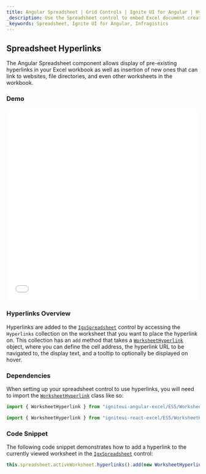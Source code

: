 ```yaml
---
title: Angular Spreadsheet | Grid Controls | Ignite UI for Angular | Hyperlinks | Infragistics |
_description: Use the Spreadsheet control to embed Excel document creation and editing experiences right into your application.
_keywords: Spreadsheet, Ignite UI for Angular, Infragistics
---
```


## Spreadsheet Hyperlinks

The Angular Spreadsheet component allows display of pre-existing hyperlinks in your Excel workbook as well as insertion of new ones that can link to websites, file directories, and even other worksheets in the workbook.

### Demo

<div class="sample-container loading" style="height: 500px">
    <iframe id="spreadsheet-overview-sample-iframe" src='{environment:demosBaseUrl}/spreadsheet/spreadsheet-hyperlinks' width="100%" height="100%" seamless frameBorder="0" onload="onXPlatSampleIframeContentLoaded(this);"></iframe>
</div>

<div class="divider--half"></div>

### Hyperlinks Overview

Hyperlinks are added to the [`IgxSpreadsheet`](/angular-apis/typescript/latest/classes/igxspreadsheet.html) control by accessing the `Hyperlinks` collection on the worksheet that you want to place the hyperlink on. This collection has an `add` method that takes a [`WorksheetHyperlink`](/angular-apis/typescript/latest/classes/worksheethyperlink.html) object, where you can define the cell address, the hyperlink URL to be navigated to, the display text, and a tooltip to optionally be displayed on hover.

### Dependencies

When setting up your spreadsheet control to use hyperlinks, you will need to import the [`WorksheetHyperlink`](/angular-apis/typescript/latest/classes/worksheethyperlink.html) class like so:

```ts
import { WorksheetHyperlink } from "igniteui-angular-excel/ES5/WorksheetHyperlink";
```

```ts
import { WorksheetHyperlink } from "igniteui-react-excel/ES5/WorksheetHyperlink";
```

### Code Snippet

The following code snippet demonstrates how to add a hyperlink to the currently viewed worksheet in the [`IgxSpreadsheet`](/angular-apis/typescript/latest/classes/igxspreadsheet.html) control:

```ts
this.spreadsheet.activeWorksheet.hyperlinks().add(new WorksheetHyperlink("A1", "http://www.infragistics.com", "Infragistics", "Infragistics Home Page"));
```
